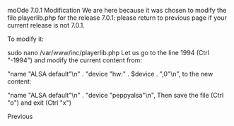moOde 7.0.1 Modification
We are here because it was chosen to modify the file playerlib.php for the release 7.0.1: please return to previous page if your current release is not 7.0.1.

To modify it:

sudo nano /var/www/inc/playerlib.php
Let us go to the line 1994 (Ctrl "-1994") and modify the current content from:

"name \"ALSA default\"\n" . "device \"hw:" . $device . ",0\"\n",
to the new content:

"name \"ALSA default\"\n" . "device \"peppyalsa\"\n",
Then save the file (Ctrl "o") and exit (Ctrl "x")

Previous
